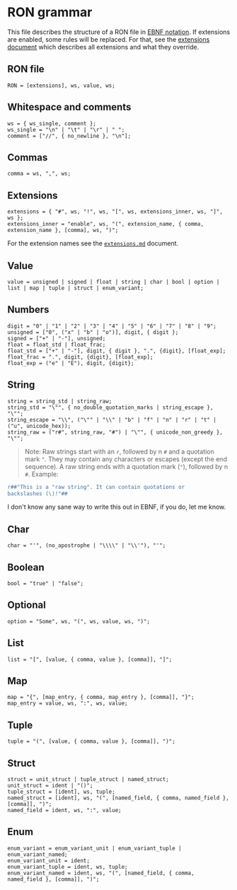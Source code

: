 # RON grammar

This file describes the structure of a RON file in [EBNF notation][ebnf].
If extensions are enabled, some rules will be replaced. For that, see the
[extensions document][exts] which describes all extensions and what they override.

[ebnf]: https://en.wikipedia.org/wiki/Extended_Backus–Naur_form
[exts]: ./extensions.md

## RON file

```ebnf
RON = [extensions], ws, value, ws;
```

## Whitespace and comments

```ebnf
ws = { ws_single, comment };
ws_single = "\n" | "\t" | "\r" | " ";
comment = ["//", { no_newline }, "\n"];
```

## Commas

```ebnf
comma = ws, ",", ws;
```

## Extensions

```ebnf
extensions = { "#", ws, "!", ws, "[", ws, extensions_inner, ws, "]", ws };
extensions_inner = "enable", ws, "(", extension_name, { comma, extension_name }, [comma], ws, ")";
```

For the extension names see the [`extensions.md`][exts] document.

## Value

```ebnf
value = unsigned | signed | float | string | char | bool | option | list | map | tuple | struct | enum_variant;
```

## Numbers

```ebnf
digit = "0" | "1" | "2" | "3" | "4" | "5" | "6" | "7" | "8" | "9";
unsigned = ["0", ("x" | "b" | "o")], digit, { digit };
signed = ["+" | "-"], unsigned;
float = float_std | float_frac;
float_std = ["+" | "-"], digit, { digit }, ".", {digit}, [float_exp];
float_frac = ".", digit, {digit}, [float_exp];
float_exp = ("e" | "E"), digit, {digit};
```

## String

```ebnf
string = string_std | string_raw;
string_std = "\"", { no_double_quotation_marks | string_escape }, "\"";
string_escape = "\\", ("\"" | "\\" | "b" | "f" | "n" | "r" | "t" | ("u", unicode_hex));
string_raw = ("r#", string_raw, "#") | "\"", { unicode_non_greedy }, "\"";
```

> Note: Raw strings start with an `r`, followed by n `#` and a quotation mark
  `"`. They may contain any characters or escapes (except the end sequence).
  A raw string ends with a quotation mark (`"`), followed by n `#`.
  Example:
  ```rust
r##"This is a "raw string". It can contain quotations or
backslashes (\)!"##
  ```
  I don't know any sane way to write this out in EBNF, if you do, let me know.

## Char

```ebnf
char = "'", (no_apostrophe | "\\\\" | "\\'"), "'";
```

## Boolean

```ebnf
bool = "true" | "false";
```

## Optional

```ebnf
option = "Some", ws, "(", ws, value, ws, ")";
```

## List

```ebnf
list = "[", [value, { comma, value }, [comma]], "]";
```

## Map

```ebnf
map = "{", [map_entry, { comma, map_entry }, [comma]], "}";
map_entry = value, ws, ":", ws, value;
```

## Tuple

```ebnf
tuple = "(", [value, { comma, value }, [comma]], ")";
```

## Struct

```ebnf
struct = unit_struct | tuple_struct | named_struct;
unit_struct = ident | "()";
tuple_struct = [ident], ws, tuple;
named_struct = [ident], ws, "(", [named_field, { comma, named_field }, [comma]], ")";
named_field = ident, ws, ":", value;
```

## Enum

```ebnf
enum_variant = enum_variant_unit | enum_variant_tuple | enum_variant_named;
enum_variant_unit = ident;
enum_variant_tuple = ident, ws, tuple;
enum_variant_named = ident, ws, "(", [named_field, { comma, named_field }, [comma]], ")";
```
